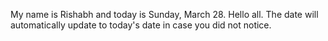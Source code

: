 My name is Rishabh and today is Sunday, March 28. Hello all. The date will automatically update to today's date in case you did not notice.
